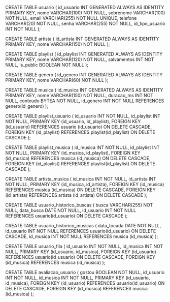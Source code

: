 CREATE TABLE usuario (
id_usuario       INT GENERATED ALWAYS AS IDENTITY PRIMARY KEY,
nome             VARCHAR(100) NOT NULL,
sobrenome        VARCHAR(100) NOT NULL,
email            VARCHAR(255) NOT NULL UNIQUE,
telefone         VARCHAR(20)  NOT NULL,
senha            VARCHAR(255) NOT NULL,
id_tipo_usuario  INT          NOT NULL
);

CREATE TABLE artista (
id_artista INT GENERATED ALWAYS AS IDENTITY PRIMARY KEY,
nome       VARCHAR(150) NOT NULL
);

CREATE TABLE playlist (
id_playlist  INT GENERATED ALWAYS AS IDENTITY PRIMARY KEY,
nome         VARCHAR(120) NOT NULL,
salvamentos  INT          NOT NULL,
is_public    BOOLEAN      NOT NULL
);

CREATE TABLE genero (
id_genero INT GENERATED ALWAYS AS IDENTITY PRIMARY KEY,
nome      VARCHAR(60) NOT NULL
);

CREATE TABLE musica (
id_musica     INT GENERATED ALWAYS AS IDENTITY PRIMARY KEY,
nome          VARCHAR(150) NOT NULL,
duracao_ms    INT          NOT NULL,
conteudo      BYTEA        NOT NULL,
id_genero     INT          NOT NULL REFERENCES genero(id_genero)
);

CREATE TABLE playlist_usuario (
id_usuario  INT NOT NULL,
id_playlist INT NOT NULL,
PRIMARY KEY (id_usuario, id_playlist),
FOREIGN KEY (id_usuario)  REFERENCES usuario (id_usuario)  ON DELETE CASCADE,
FOREIGN KEY (id_playlist) REFERENCES playlist(id_playlist) ON DELETE CASCADE
);

CREATE TABLE playlist_musica (
id_musica   INT NOT NULL,
id_playlist INT NOT NULL,
PRIMARY KEY (id_musica, id_playlist),
FOREIGN KEY (id_musica)   REFERENCES musica  (id_musica)   ON DELETE CASCADE,
FOREIGN KEY (id_playlist) REFERENCES playlist(id_playlist) ON DELETE CASCADE
);

CREATE TABLE artista_musica (
id_musica  INT NOT NULL,
id_artista INT NOT NULL,
PRIMARY KEY (id_musica, id_artista),
FOREIGN KEY (id_musica)  REFERENCES musica  (id_musica)  ON DELETE CASCADE,
FOREIGN KEY (id_artista) REFERENCES artista (id_artista) ON DELETE CASCADE
);

CREATE TABLE usuario_historico_buscas (
busca       VARCHAR(255) NOT NULL,
data_busca  DATE         NOT NULL,
id_usuario  INT          NOT NULL REFERENCES usuario(id_usuario) ON DELETE CASCADE
);

CREATE TABLE usuario_historico_musicas (
data_tocada DATE NOT NULL,
id_usuario  INT  NOT NULL REFERENCES usuario(id_usuario) ON DELETE CASCADE,
id_musica   INT  NOT NULL REFERENCES musica (id_musica)
);

CREATE TABLE usuario_fila (
id_usuario INT NOT NULL,
id_musica  INT NOT NULL,
PRIMARY KEY (id_usuario, id_musica),
FOREIGN KEY (id_usuario) REFERENCES usuario(id_usuario) ON DELETE CASCADE,
FOREIGN KEY (id_musica)  REFERENCES musica (id_musica)
);

CREATE TABLE avaliacao_usuario (
gostou     BOOLEAN NOT NULL,
id_usuario INT     NOT NULL,
id_musica  INT     NOT NULL,
PRIMARY KEY (id_usuario, id_musica),
FOREIGN KEY (id_usuario) REFERENCES usuario(id_usuario) ON DELETE CASCADE,
FOREIGN KEY (id_musica)  REFERENCES musica (id_musica)
);
